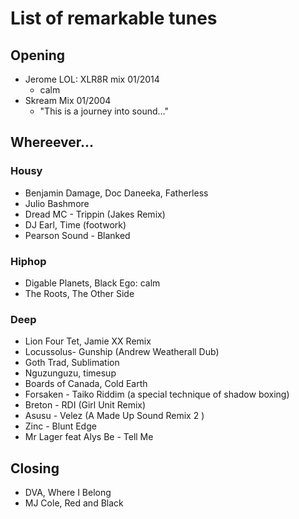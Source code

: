 List of remarkable tunes
========================

## Opening 

- Jerome LOL: XLR8R mix 01/2014 
  * calm
- Skream Mix 01/2004
  * "This is a journey into sound..."

## Whereever...

### Housy

- Benjamin Damage, Doc Daneeka, Fatherless
- Julio Bashmore
- Dread MC - Trippin (Jakes Remix)
- DJ Earl, Time (footwork)
- Pearson Sound - Blanked

### Hiphop

- Digable Planets, Black Ego: calm
- The Roots, The Other Side

### Deep

- Lion Four Tet, Jamie XX Remix
- Locussolus- Gunship (Andrew Weatherall Dub)
- Goth Trad, Sublimation
- Nguzunguzu, timesup
- Boards of Canada, Cold Earth
- Forsaken - Taiko Riddim (a special technique of shadow boxing)
- Breton - RDI (Girl Unit Remix) 
- Asusu - Velez (A Made Up Sound Remix 2 )
- Zinc - Blunt Edge
- Mr Lager feat Alys Be - Tell Me

## Closing
 
- DVA, Where I Belong
- MJ Cole, Red and Black

